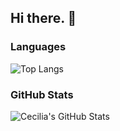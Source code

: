 ## Hi there. 👋

### Languages

<span>
  <img src="https://github-readme-stats.vercel.app/api/top-langs/?username=cecilia2017&layout=compact" alt="Top Langs" />
</span>

### GitHub Stats

<span>
  <img src="https://github-readme-stats.vercel.app/api?username=cecilia2017&show_icons=true" alt="Cecilia's GitHub Stats" />
</span>
<br />
